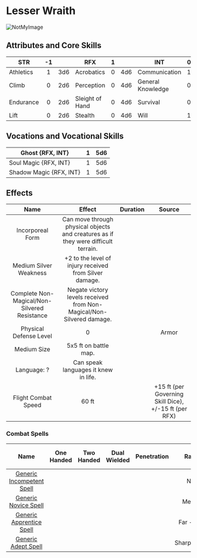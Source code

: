# Lesser Wraith

![NotMyImage](Wraith.webp)

## Attributes and Core Skills

| STR       | -1 |    | RFX             | 1 |    | INT               | 0 |    |
| --------- | :-: | :-: | --------------- | :-: | :-: | ----------------- | :-: | :-: |
| Athletics | 1 | 3d6 | Acrobatics      | 0 | 4d6 | Communication     | 1 | 4d6 |
| Climb     | 0 | 2d6 | Perception      | 0 | 4d6 | General Knowledge | 0 | 3d6 |
| Endurance | 0 | 2d6 | Sleight of Hand | 0 | 4d6 | Survival          | 0 | 3d6 |
| Lift      | 0 | 2d6 | Stealth         | 0 | 4d6 | Will              | 1 | 4d6 |

## Vocations and Vocational Skills

| Ghost {RFX, INT}        | 1 | 5d6 |
| ----------------------- | :-: | :-: |
| Soul Magic {RFX, INT}   | 1 | 5d6 |
| Shadow Magic {RFX, INT} | 1 | 5d6 |

## Effects

|                     Name                     |                                       Effect                                       | Duration |                         Source                         |
| :------------------------------------------: | :--------------------------------------------------------------------------------: | :------: | :----------------------------------------------------: |
|               Incorporeal Form               | Can move through physical objects and creatures as if they were difficult terrain. |          |                                                        |
|           Medium Silver Weakness           |               +2 to the level of injury received from Silver damage.               |          |                                                        |
| Complete Non-Magical/Non-Silvered Resistance |       Negate victory levels received from  Non-Magical/Non-Silvered  damage.       |          |                                                        |
|            Physical Defense Level            |                                         0                                         |          |                         Armor                         |
|                 Medium Size                 |                               5x5 ft on battle map.                               |          |                                                        |
|                 Language: ?                 |                        Can speak languages it knew in life.                        |          |                                                        |
|             Flight Combat Speed             |                                       60 ft                                       |          | +15 ft (per Governing Skill Dice), +/-15 ft (per RFX) |

### Combat Spells

|                                                    Name                                                    | One<br />Handed | Two<br />Handed | Dual<br />Wielded | Penetration |    Range    |    Damage<br />Types    | Engageable<br />Opponents | Area Of<br />Effect | Resource<br />Class |
| :--------------------------------------------------------------------------------------------------------: | :-------------: | :-------------: | :---------------: | :---------: | :----------: | :---------------------: | :-----------------------: | :-----------------: | :-----------------: |
|     [Generic Incompetent Spell](./../../../../../CoreRules/MagicRules/Spells/PartyTricks/GenericPartyTrick.md)     |                |                |                  |            |     Near     | Spiritual<br />Necrotic |                          |                    |    0 Fellblood    |
|       [Generic Novice Spell](./../../../../../CoreRules/MagicRules/Spells/Novice/GenericNoviceSpell.md)       |                |                |                  |            |    Medium    | Spiritual<br />Necrotic |                          |                    |    0 Fellblood    |
| [Generic Apprentice Spell](./../../../../../CoreRules/MagicRules/Spells/Apprentice/GenericApprenticeSpell.md) |                |                |                  |            |  Far - Long  | Spiritual<br />Necrotic |                          |                    |  1 - 2 Fellblood  |
|        [Generic Adept Spell](./../../../../../CoreRules/MagicRules/Spells/Adept/GenericAdeptSpell.md)        |                |                |                  |            | Sharpshooter | Spiritual<br />Necrotic |                          |                    |  3 - 4 Fellblood  |
